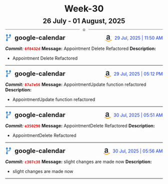 <h1 style="text-align:center; margin-bottom:10px">Week-30</h1>
<h2 style="text-align:center; margin:0px">26 July - 01 August, 2025</h2>
<div style="display: flex; align-items: center; justify-content: center;">
  <hr style="flex: 1; background-color: gray;" />
  <span style="padding: 0 10px;font-weight:bold; color:gray">o</span>
  <hr style="flex: 1; background-color: gray;" />
</div>

<div style="display: flex; justify-content: space-between; align-items:end;">
  <div style="display:flex">
      <img src="../assets/branch.svg" alt="GitHub Logo"  style="width:20px; margin:0 10px 0 0">
      <h3 style="margin: 0; padding:0; font-weight: bold; font-size:20px;">google-calendar</h3>
  </div>
  <div style="display:flex">
  <img src="../assets/amazon.svg" alt="Amazon Logo" style="width:20px">
    <span style="color:rgb(16, 54, 226); text-align: right; margin:0 0 0 10px; padding:0px;">29 Jul, 2025 | 11:50 AM</span>
  </div>
</div>

**_Commit:_** <code style="color: red; font-weight: bold;">6f8432d</code>
**Message:** Appointment Delete Refactored
**Description:**
- Appointment Delete Refactored
---
<div style="display: flex; justify-content: space-between; align-items:end;">
  <div style="display:flex">
      <img src="../assets/branch.svg" alt="GitHub Logo"  style="width:20px; margin:0 10px 0 0">
      <h3 style="margin: 0; padding:0; font-weight: bold; font-size:20px;">google-calendar</h3>
  </div>
  <div style="display:flex">
  <img src="../assets/amazon.svg" alt="Amazon Logo" style="width:20px">
    <span style="color:rgb(16, 54, 226); text-align: right; margin:0 0 0 10px; padding:0px;">29 Jul, 2025 | 05:12 PM</span>
  </div>
</div>

**_Commit:_** <code style="color: red; font-weight: bold;">87a7e56</code>
**Message:** AppointmentUpdate function refactored
**Description:**
- AppointmentUpdate function refactored
---
<div style="display: flex; justify-content: space-between; align-items:end;">
  <div style="display:flex">
      <img src="../assets/branch.svg" alt="GitHub Logo"  style="width:20px; margin:0 10px 0 0">
      <h3 style="margin: 0; padding:0; font-weight: bold; font-size:20px;">google-calendar</h3>
  </div>
  <div style="display:flex">
  <img src="../assets/amazon.svg" alt="Amazon Logo" style="width:20px">
    <span style="color:rgb(16, 54, 226); text-align: right; margin:0 0 0 10px; padding:0px;">30 Jul, 2025 | 05:51 AM</span>
  </div>
</div>

**_Commit:_** <code style="color: red; font-weight: bold;">e350290</code>
**Message:** AppointmentDelete Refactored
**Description:**
- AppointmentDelete Refactored
---
<div style="display: flex; justify-content: space-between; align-items:end;">
  <div style="display:flex">
      <img src="../assets/branch.svg" alt="GitHub Logo"  style="width:20px; margin:0 10px 0 0">
      <h3 style="margin: 0; padding:0; font-weight: bold; font-size:20px;">google-calendar</h3>
  </div>
  <div style="display:flex">
  <img src="../assets/amazon.svg" alt="Amazon Logo" style="width:20px">
    <span style="color:rgb(16, 54, 226); text-align: right; margin:0 0 0 10px; padding:0px;">30 Jul, 2025 | 05:56 AM</span>
  </div>
</div>

**_Commit:_** <code style="color: red; font-weight: bold;">c307c38</code>
**Message:** slight changes are made now
**Description:**
- slight changes are made now
---
